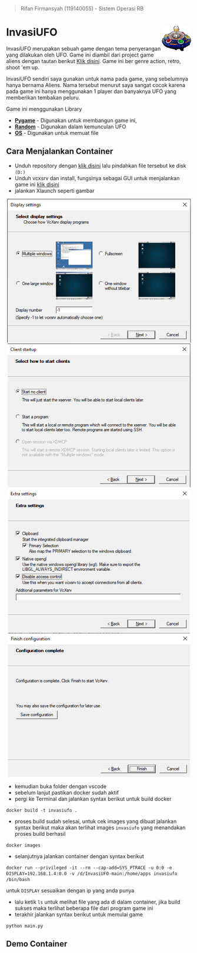 > Rifan Firmansyah (119140055) - Sistem Operasi RB

# InvasiUFO <img src="data/alien1.png" align="right" />
InvasiUFO merupakan sebuah game dengan tema penyerangan yang dilakukan oleh UFO. Game ini diambil dari project game aliens dengan tautan berikut [Klik disini](https://github.com/xamox/pygame/blob/master/examples/aliens.py). Game ini ber genre action, retro, shoot 'em up.

InvasiUFO sendiri saya gunakan untuk nama pada game, yang sebelumnya hanya bernama Aliens. Nama tersebut menurut saya sangat cocok karena pada game ini hanya menggunakan 1 player dan banyaknya UFO yang memberikan tembakan peluru.

Game ini menggunakan Library 
- **[Pygame](https://www.pygame.org)** - Digunakan untuk membangun game ini,
- **[Random](https://docs.python.org/3/library/random.html)** - Digunakan dalam kemunculan UFO
- **[OS](https://docs.python.org/3/library/os.html)** - Digunakan untuk memuat file

## Cara Menjalankan Container
- Unduh repository dengan [klik disini](https://github.com/rifan-frmsh/InvasiUFO/archive/refs/heads/main.zip) lalu pindahkan file tersebut ke disk `(D:)`
- Unduh vcxsrv dan install, fungsinya sebagai GUI untuk menjalankan game ini [klik disini](https://downloads.sourceforge.net/project/vcxsrv/vcxsrv/1.20.14.0/vcxsrv-64.1.20.14.0.installer.exe?ts=gAAAAABikM4htiS-mb2njw45IMlr5iPITdvV6w5QqC2tlvxcF5u9QUvHH742ZgREwNiP9q8K8-TvhIPFacna04QFFrmqVtzk7A%3D%3D&r=https%3A%2F%2Fsourceforge.net%2Fprojects%2Fvcxsrv%2Ffiles%2Flatest%2Fdownload)
- jalankan Xlaunch seperti gambar
<div align="center"> 
<img src="data/xlaunch1.png" alt="image can't be load" />
  
<img src="data/xlaunch2.png" alt="image can't be load"/>
  
<img src="data/xlaunch3.png" alt="image can't be load"/>
  
<img src="data/xlaunch4.png" alt="image can't be load"/>
</div>

- kemudian buka folder dengan vscode 
- sebelum lanjut pastikan docker sudah aktif
- pergi ke Terminal dan jalankan syntax berikut untuk build docker
```
docker build -t invasiufo .
```
- proses build sudah selesai, untuk cek images yang dibuat jalankan syntax berikut maka akan terlihat images `invasiufo` yang menandakan proses build berhasil
```
docker images
``` 
- selanjutnya jalankan container dengan syntax berikut
```
docker run --privileged -it --rm --cap-add=SYS_PTRACE -u 0:0 -e DISPLAY=192.168.1.4:0.0 -v /d/InvasiUFO-main:/home/apps invasiufo /bin/bash
```
untuk `DISPLAY` sesuaikan dengan ip yang anda punya
- lalu ketik `ls` untuk melihat file yang ada di dalam container, jika build sukses maka terlihat beberapa file dari program game ini
- terakhir jalankan syntax berikut untuk memulai game
```
python main.py
```

## Demo Container
